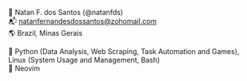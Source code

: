 :card_index: Natan F. dos Santos (@natanfds)<br>
:mailbox_with_mail:	natanfernandesdossantos@zohomail.com<br>
:earth_americas: Brazil, Minas Gerais

:open_book: Python (Data Analysis, Web Scraping, Task Automation and Games), Linux (System Usage and Management, Bash)<br>
:toolbox: Neovim
